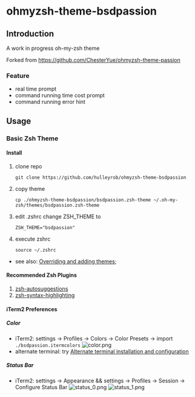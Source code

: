 # ohmyzsh-theme-bsdpassion

## Introduction

A work in progress oh-my-zsh theme

Forked from https://github.com/ChesterYue/ohmyzsh-theme-passion

### Feature

* real time prompt
* command running time cost prompt
* command running error hint

## Usage

### Basic Zsh Theme

#### Install

1. clone repo
   ```
   git clone https://github.com/hulleyrob/ohmyzsh-theme-bsdpassion
   ```
2. copy theme
   ```
   cp ./ohmyzsh-theme-bsdpassion/bsdpassion.zsh-theme ~/.oh-my-zsh/themes/bsdpassion.zsh-theme
   ```
3. edit .zshrc change ZSH_THEME to 
    ```
   ZSH_THEME="bsdpassion"
    ```
11. execute zshrc
    ```
    source ~/.zshrc
    ```

* see also: [Overriding and adding themes](https://github.com/ohmyzsh/ohmyzsh/wiki/Customization#overriding-and-adding-themes);

#### Recommended Zsh Plugins

1. [zsh-autosuggestions](https://github.com/zsh-users/zsh-autosuggestions)
2. [zsh-syntax-highlighting](https://github.com/zsh-users/zsh-syntax-highlighting)

#### iTerm2 Preferences

##### Color

<!-- cspell:disable-next-line -->
* iTerm2: settings -> Profiles -> Colors -> Color Presets -> import ```./bsdpassion.itermcolors``` ![color.png](./image/color.png)
* alternate terminal: try [Alternate terminal installation and configuration](https://iterm2colorschemes.com/)

##### Status Bar

* iTerm2: settings -> Appearance && settings -> Profiles -> Session -> Configure Status Bar ![status_0.png](./image/status_0.png) ![status_1.png](./image/status_1.png)

</details> <!-- markdownlint-disable-line -->
